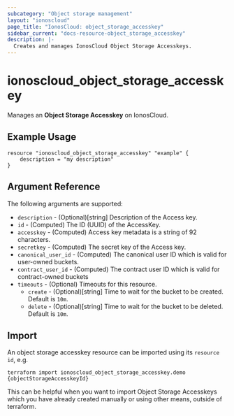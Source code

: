 ```yaml
---
subcategory: "Object storage management"
layout: "ionoscloud"
page_title: "IonosCloud: object_storage_accesskey"
sidebar_current: "docs-resource-object_storage_accesskey"
description: |-
  Creates and manages IonosCloud Object Storage Accesskeys.
---
```


# ionoscloud_object_storage_accesskey

Manages an **Object Storage Accesskey** on IonosCloud.

## Example Usage

```hcl
resource "ionoscloud_object_storage_accesskey" "example" {
    description = "my description"
}
```

## Argument Reference

The following arguments are supported:

- `description` - (Optional)[string] Description of the Access key.
- `id` - (Computed)  The ID (UUID) of the AccessKey.
- `accesskey` - (Computed)  Access key metadata is a string of 92 characters.
- `secretkey` - (Computed)  The secret key of the Access key.
- `canonical_user_id` - (Computed)  The canonical user ID which is valid for user-owned buckets.
- `contract_user_id` - (Computed)  The contract user ID which is valid for contract-owned buckets
- `timeouts` - (Optional) Timeouts for this resource.
  - `create` - (Optional)[string] Time to wait for the bucket to be created. Default is `10m`.
  - `delete` - (Optional)[string] Time to wait for the bucket to be deleted. Default is `10m`.

## Import

An object storage accesskey resource can be imported using its `resource id`, e.g.

```shell
terraform import ionoscloud_object_storage_accesskey.demo {objectStorageAccesskeyId}
```

This can be helpful when you want to import Object Storage Accesskeys which you have already created manually or using other means, outside of terraform.
